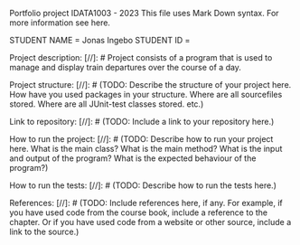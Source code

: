 Portfolio project IDATA1003 - 2023
This file uses Mark Down syntax. For more information see here.

STUDENT NAME = Jonas Ingebo
STUDENT ID = 

Project description:
[//]: # 
Project consists of a program that is used to manage and display train departures over the course of a day.

Project structure:
[//]: # (TODO: Describe the structure of your project here. How have you used packages in your structure. Where are all sourcefiles stored. Where are all JUnit-test classes stored. etc.)


Link to repository:
[//]: # (TODO: Include a link to your repository here.)


How to run the project:
[//]: # (TODO: Describe how to run your project here. What is the main class? What is the main method?
What is the input and output of the program? What is the expected behaviour of the program?)


How to run the tests:
[//]: # (TODO: Describe how to run the tests here.)


References:
[//]: # (TODO: Include references here, if any. For example, if you have used code from the course book, include a reference to the chapter.
Or if you have used code from a website or other source, include a link to the source.)